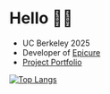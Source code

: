 # Hello 👋🏼
* UC Berkeley 2025
* Developer of [Epicure](https://bit.ly/epicuregame)
* [Project Portfolio](https://noah-ku.github.io/portfolio/)


[![Top Langs](https://github-readme-stats-two-kappa-20.vercel.app/api/top-langs/?username=noah-ku&count_private=true&exclude_repo=verserush,tjc-notify&hide=shaderlab,html,scss,hlsl,objective-c%2B%2B)](https://github.com/noah-ku/github-readme-stats)
